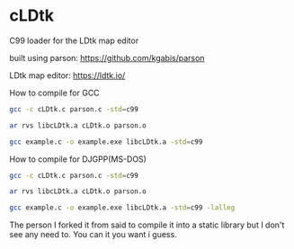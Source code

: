 # cLDtk
C99 loader for the LDtk map editor

built using parson: https://github.com/kgabis/parson

LDtk map editor: https://ldtk.io/


How to compile for GCC

```sh
gcc -c cLDtk.c parson.c -std=c99
```
```sh
ar rvs libcLDtk.a cLDtk.o parson.o
```
```sh
gcc example.c -o example.exe libcLDtk.a -std=c99
```
How to compile for DJGPP(MS-DOS)

```sh
gcc -c cLDtk.c parson.c -std=c99
```
```sh
ar rvs libcLDtk.a cLDtk.o parson.o
```
```sh
gcc example.c -o example.exe libcLDtk.a -std=c99 -lalleg
```

The person I forked it from said to compile it into a static library but I don't see any need to. You can it you want i guess.
